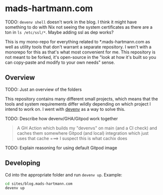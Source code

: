 # mads-hartmann.com

TODO: `devenv shell` doesn't work in the blog. I think it might have something to do with Nix not seeing the system certificates as there are a ton in `ls /etc/ssl/*`. Maybe adding ssl as dep works?

This is my mono-repo for everything related to \*.mads-hartmann.com as well as utility tools that don't warrant a separate repository. I wen't with a monorepo for this as that's what most convenient for me. This repository is not meant to be forked, it's open-source in the "look at how it's built so you can copy-paste and modify to your own needs" sense.

## Overview

TODO: Just an overview of the folders

This repository contains many different small projects, which means that the tools and system requirements differ wildly depending on which project I intend to work on. I went with [devenv](https://devenv.sh/) as a way to solve this.

TODO: Describe how devenv/GHA/Gitpod work together

> A GH Action which builds my "devenvs" on main (and a CI check) and caches them somewhere
> Gitpod (and local) integration which just uses that cache
> ===> I suspect this is what cachix does

TODO: Explain reasoning for using default Gitpod image

## Developing

Cd into the appropriate folder and run `devenv up`. Example:

```sh
cd sites/blog.mads-hartmann.com
devenv up
```
